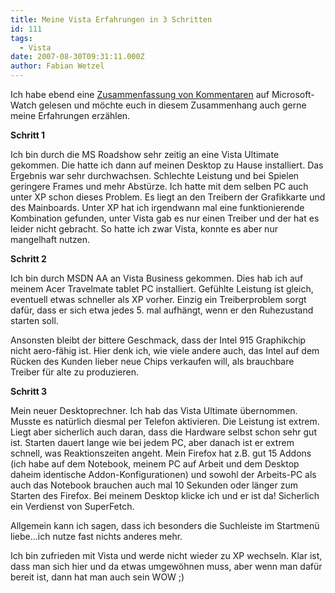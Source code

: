 ```yaml
---
title: Meine Vista Erfahrungen in 3 Schritten
id: 111
tags:
  - Vista
date: 2007-08-30T09:31:11.000Z
author: Fabian Wetzel
---
```


Ich habe ebend eine [Zusammenfassung von Kommentaren](http://www.microsoft-watch.com/content/vista/dont_have_a_wow_man.html) auf Microsoft-Watch gelesen und möchte euch in diesem Zusammenhang auch gerne meine Erfahrungen erzählen.

**Schritt 1**

Ich bin durch die MS Roadshow sehr zeitig an eine Vista Ultimate gekommen. Die hatte ich dann auf meinen Desktop zu Hause installiert. Das Ergebnis war sehr durchwachsen. Schlechte Leistung und bei Spielen geringere Frames und mehr Abstürze. Ich hatte mit dem selben PC auch unter XP schon dieses Problem. Es liegt an den Treibern der Grafikkarte und des Mainboards. Unter XP hat ich irgendwann mal eine funktionierende Kombination gefunden, unter Vista gab es nur einen Treiber und der hat es leider nicht gebracht. So hatte ich zwar Vista, konnte es aber nur mangelhaft nutzen.

**Schritt 2**

Ich bin durch MSDN AA an Vista Business gekommen. Dies hab ich auf meinem Acer Travelmate tablet PC installiert. Gefühlte Leistung ist gleich, eventuell etwas schneller als XP vorher. Einzig ein Treiberproblem sorgt dafür, dass er sich etwa jedes 5\. mal aufhängt, wenn er den Ruhezustand starten soll.

Ansonsten bleibt der bittere Geschmack, dass der Intel 915 Graphikchip nicht aero-fähig ist. Hier denk ich, wie viele andere auch, das Intel auf dem Rücken des Kunden lieber neue Chips verkaufen will, als brauchbare Treiber für alte zu produzieren.

**Schritt 3**

Mein neuer Desktoprechner. Ich hab das Vista Ultimate übernommen. Musste es natürlich diesmal per Telefon aktivieren. Die Leistung ist extrem. Liegt aber sicherlich auch daran, dass die Hardware selbst schon sehr gut ist. Starten dauert lange wie bei jedem PC, aber danach ist er extrem schnell, was Reaktionszeiten angeht. Mein Firefox hat z.B. gut 15 Addons (ich habe auf dem Notebook, meinem PC auf Arbeit und dem Desktop daheim identische Addon-Konfigurationen) und sowohl der Arbeits-PC als auch das Notebook brauchen auch mal 10 Sekunden oder länger zum Starten des Firefox. Bei meinem Desktop klicke ich und er ist da! Sicherlich ein Verdienst von SuperFetch.

Allgemein kann ich sagen, dass ich besonders die Suchleiste im Startmenü liebe...ich nutze fast nichts anderes mehr.

Ich bin zufrieden mit Vista und werde nicht wieder zu XP wechseln. Klar ist, dass man sich hier und da etwas umgewöhnen muss, aber wenn man dafür bereit ist, dann hat man auch sein WOW ;)

